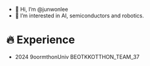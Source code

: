 - 👋 Hi, I’m @junwonlee
- 👀 I’m interested in AI, semiconductors and robotics.

# 🔥 Experience
- 2024 9oormthonUniv BEOTKKOTTHON_TEAM_37
<!---
- 🌱 I’m currently learning ...
- 💞️ I’m looking to collaborate on ...
- 📫 How to reach me ...
- 😄 Pronouns: ...
- ⚡ Fun fact: ...

<!---
junwlee/junwlee is a ✨ special ✨ repository because its `README.md` (this file) appears on your GitHub profile.
You can click the Preview link to take a look at your changes.
--->
